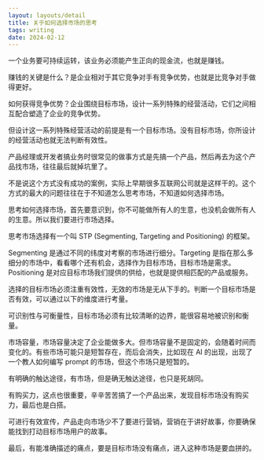 ```yaml
---
layout: layouts/detail
title: 关于如何选择市场的思考
tags: writing
date: 2024-02-12
---
```

一个业务要可持续运转，该业务必须能产生正向的现金流，也就是赚钱。

赚钱的关键是什么？是企业相对于其它竞争对手有竞争优势，也就是比竞争对手做得更好。

如何获得竞争优势？企业围绕目标市场，设计一系列特殊的经营活动，它们之间相互配合塑造了企业的竞争优势。

但设计这一系列特殊经营活动的前提是有一个目标市场。没有目标市场，你所设计的经营活动也就无法判断有效性。

产品经理或开发者搞业务时很常见的做事方式是先搞一个产品，然后再去为这个产品找市场，往往最后就掉坑里了。

不是说这个方式没有成功的案例，实际上早期很多互联网公司就是这样干的。这个方式的最大的问题往往在于不知道怎么思考市场，不知道如何选择市场。

思考如何选择市场，首先要意识到，你不可能做所有人的生意，也没机会做所有人的生意。所以我们要进行市场选择。

思考市场选择有一个叫 STP (Segmenting, Targeting and Positioning) 的框架。

Segmenting 是通过不同的纬度对考察的市场进行细分。Targeting 是指在那么多细分的市场中，看看哪个还有机会，选择作为目标市场，目标市场是需求。Positioning 是对应目标市场我们提供的供给，也就是提供相匹配的产品或服务。

选择的目标市场必须注重有效性，无效的市场是无从下手的。判断一个目标市场是否有效，可以通过以下的维度进行考量。

可识别性与可衡量性，目标市场必须有比较清晰的边界，能很容易地被识别和衡量。

市场容量，市场容量决定了企业能做多大。但市场容量不是固定的，会随着时间而变化的。有些市场可能只是短暂存在，而后会消失，比如现在 AI 的出现，出现了一个教人如何编写 prompt 的市场，但这个市场只是短暂的。

有明确的触达途径，有市场，但是确无触达途径，也只是死胡同。

有购买力，这点也很重要，辛辛苦苦搞了一个产品出来，发现目标市场没有购买力，最后也是白搭。

可进行有效宣传，产品走向市场少不了要进行营销，营销在于讲好故事，你要确保能找到打动目标市场用户的故事。

最后，有能准确描述的痛点，要是目标市场没有痛点，进入这种市场是要血拼的。